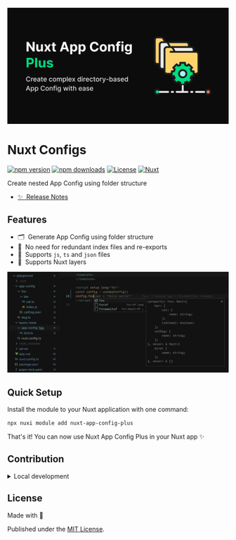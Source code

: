 <!--
Get your module up and running quickly.

Find and replace all on all files (CMD+SHIFT+F):
- Name: My Module
- Package name: my-module
- Description: My new Nuxt module
-->
[![Nuxt Configs](./public/cover.png)](https://nuxt-open-fetch.vercel.app/)

# Nuxt Configs

[![npm version][npm-version-src]][npm-version-href]
[![npm downloads][npm-downloads-src]][npm-downloads-href]
[![License][license-src]][license-href]
[![Nuxt][nuxt-src]][nuxt-href]

Create nested App Config using folder structure

- [✨ &nbsp;Release Notes](/CHANGELOG.md)
<!-- - [🏀 Online playground](https://stackblitz.com/github/your-org/nuxt-configs?file=playground%2Fapp.vue) -->
<!-- - [📖 &nbsp;Documentation](https://example.com) -->

## Features

<!-- Highlight some of the features your module provide here -->
- 🗂 &nbsp;Generate App Config using folder structure
- 🍹 &nbsp;No need for redundant index files and re-exports
- 📃 &nbsp;Supports `js`, `ts` and `json` files
- 🥞 &nbsp;Supports Nuxt layers

![Nuxt Configs](./public/after.png)

## Quick Setup

Install the module to your Nuxt application with one command:

```bash
npx nuxi module add nuxt-app-config-plus
```

That's it! You can now use Nuxt App Config Plus in your Nuxt app ✨


## Contribution

<details>
  <summary>Local development</summary>
  
  ```bash
  # Install dependencies
  pnpm install
  
  # Generate type stubs
  pnpm dev:prepare
  
  # Develop with the playground
  pnpm dev
  
  # Build the playground
  pnpm dev:build
  
  # Run ESLint
  pnpm lint
  
  # Run Vitest
  pnpm test
  pnpm test:watch
  
  # Release new version
  pnpm release
  ```

</details>

## License

Made with 💚

Published under the [MIT License](./LICENCE).


<!-- Badges -->
[npm-version-src]: https://img.shields.io/npm/v/nuxt-app-config-plus/latest.svg?style=flat&colorA=020420&colorB=00DC82
[npm-version-href]: https://npmjs.com/package/nuxt-app-config-plus

[npm-downloads-src]: https://img.shields.io/npm/dm/nuxt-app-config-plus.svg?style=flat&colorA=020420&colorB=00DC82
[npm-downloads-href]: https://npmjs.com/package/nuxt-app-config-plus

[license-src]: https://img.shields.io/npm/l/nuxt-app-config-plus.svg?style=flat&colorA=020420&colorB=00DC82
[license-href]: https://npmjs.com/package/nuxt-app-config-plus

[nuxt-src]: https://img.shields.io/badge/Nuxt-020420?logo=nuxt.js
[nuxt-href]: https://nuxt.com
